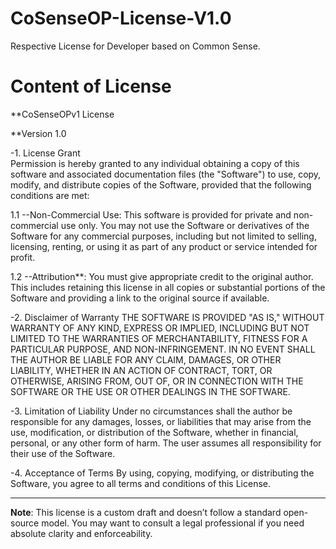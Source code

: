 # CoSenseOP-License-V1.0
Respective License for Developer based on Common Sense.

# Content of License
**CoSenseOPv1 License

**Version 1.0

-1. License Grant  
Permission is hereby granted to any individual obtaining a copy of this software and associated documentation files (the "Software") to use, copy, modify, and distribute copies of the Software, provided that the following conditions are met:

1.1 --Non-Commercial Use: This software is provided for private and non-commercial use only. You may not use the Software or derivatives of the Software for any commercial purposes, including but not limited to selling, licensing, renting, or using it as part of any product or service intended for profit.

1.2 --Attribution**: You must give appropriate credit to the original author. This includes retaining this license in all copies or substantial portions of the Software and providing a link to the original source if available.

-2. Disclaimer of Warranty
THE SOFTWARE IS PROVIDED "AS IS," WITHOUT WARRANTY OF ANY KIND, EXPRESS OR IMPLIED, INCLUDING BUT NOT LIMITED TO THE WARRANTIES OF MERCHANTABILITY, FITNESS FOR A PARTICULAR PURPOSE, AND NON-INFRINGEMENT. IN NO EVENT SHALL THE AUTHOR BE LIABLE FOR ANY CLAIM, DAMAGES, OR OTHER LIABILITY, WHETHER IN AN ACTION OF CONTRACT, TORT, OR OTHERWISE, ARISING FROM, OUT OF, OR IN CONNECTION WITH THE SOFTWARE OR THE USE OR OTHER DEALINGS IN THE SOFTWARE.

-3. Limitation of Liability
Under no circumstances shall the author be responsible for any damages, losses, or liabilities that may arise from the use, modification, or distribution of the Software, whether in financial, personal, or any other form of harm. The user assumes all responsibility for their use of the Software.

-4. Acceptance of Terms
By using, copying, modifying, or distributing the Software, you agree to all terms and conditions of this License.

---

**Note**: This license is a custom draft and doesn’t follow a standard open-source model. You may want to consult a legal professional if you need absolute clarity and enforceability.
